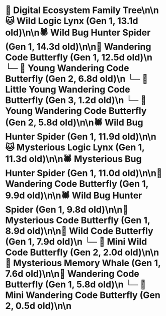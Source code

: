 # 🌳 Digital Ecosystem Family Tree\n\n🐱 Wild Logic Lynx (Gen 1, 13.1d old)\n\n🕷️ Wild Bug Hunter Spider (Gen 1, 14.3d old)\n\n🦋 Wandering Code Butterfly (Gen 1, 12.5d old)\n  └─ 🦋 Young Wandering Code Butterfly (Gen 2, 6.8d old)\n    └─ 🦋 Little Young Wandering Code Butterfly (Gen 3, 1.2d old)\n  └─ 🦋 Young Wandering Code Butterfly (Gen 2, 5.8d old)\n\n🕷️ Wild Bug Hunter Spider (Gen 1, 11.9d old)\n\n🐱 Mysterious Logic Lynx (Gen 1, 11.3d old)\n\n🕷️ Mysterious Bug Hunter Spider (Gen 1, 11.0d old)\n\n🦋 Wandering Code Butterfly (Gen 1, 9.9d old)\n\n🕷️ Wild Bug Hunter Spider (Gen 1, 9.8d old)\n\n🦋 Mysterious Code Butterfly (Gen 1, 8.9d old)\n\n🦋 Wild Code Butterfly (Gen 1, 7.9d old)\n  └─ 🦋 Mini Wild Code Butterfly (Gen 2, 2.0d old)\n\n🐋 Mysterious Memory Whale (Gen 1, 7.6d old)\n\n🦋 Wandering Code Butterfly (Gen 1, 5.8d old)\n  └─ 🦋 Mini Wandering Code Butterfly (Gen 2, 0.5d old)\n\n